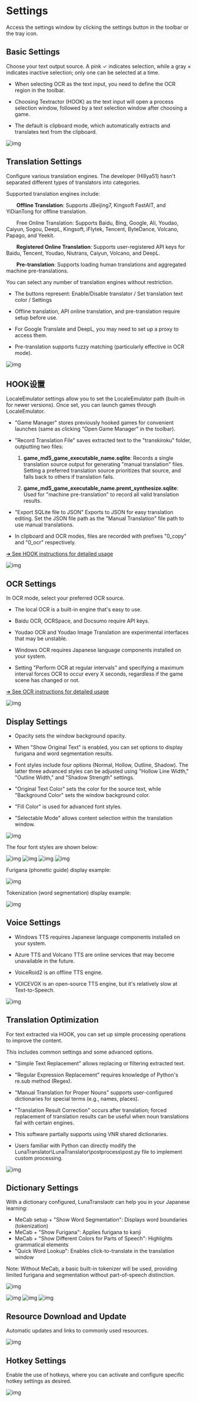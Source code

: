 
# Settings

Access the settings window by clicking the settings button in the toolbar or the tray icon.


## Basic Settings

Choose your text output source. A pink ✓ indicates selection, while a gray × indicates inactive selection; only one can be selected at a time.

- When selecting OCR as the text input, you need to define the OCR region in the toolbar.

- Choosing Textractor (HOOK) as the text input will open a process selection window, followed by a text selection window after choosing a game.

- The default is clipboard mode, which automatically extracts and translates text from the clipboard.

![img](https://image.lunatranslator.org/zh/5.jpg)


## Translation Settings

Configure various translation engines. The developer (HIllya51) hasn't separated different types of translators into categories.

Supported translation engines include:

&emsp;&emsp;**Offline Translation**: Supports JBeijing7, Kingsoft FastAIT, and YiDianTong for offline translation.

&emsp;&emsp;Free Online Translation: Supports Baidu, Bing, Google, Ali, Youdao, Caiyun, Sogou, DeepL, Kingsoft, iFlytek, Tencent, ByteDance, Volcano, Papago, and Yeekit.

&emsp;&emsp;**Registered Online Translation**: Supports user-registered API keys for Baidu, Tencent, Youdao, Niutrans, Caiyun, Volcano, and DeepL.

&emsp;&emsp;**Pre-translation**: Supports loading human translations and aggregated machine pre-translations.

You can select any number of translation engines without restriction.

- The buttons represent: Enable/Disable translator / Set translation text color / Settings

- Offline translation, API online translation, and pre-translation require setup before use.

- For Google Translate and DeepL, you may need to set up a proxy to access them.

- Pre-translation supports fuzzy matching (particularly effective in OCR mode).

![img](https://image.lunatranslator.org/zh/6.jpg)


## HOOK设置

LocaleEmulator settings allow you to set the LocaleEmulator path (built-in for newer versions). Once set, you can launch games through LocaleEmulator.

- "Game Manager" stores previously hooked games for convenient launches (same as clicking "Open Game Manager" in the toolbar).

- "Record Translation File" saves extracted text to the "transkiroku" folder, outputting two files:

  1. **game_md5_game_executable_name.sqlite**: Records a single translation source output for generating "manual translation" files. Setting a preferred translation source prioritizes that source, and falls back to others if translation fails.

  2. **game_md5_game_executable_name.premt_synthesize.sqlite**: Used for "machine pre-translation" to record all valid translation results.

- "Export SQLite file to JSON" Exports to JSON for easy translation editing. Set the JSON file path as the "Manual Translation" file path to use manual translations.

- In clipboard and OCR modes, files are recorded with prefixes "0_copy" and "0_ocr" respectively.


[➔ See HOOK instructions for detailed usage](hooksetsumei.md)

![img](https://image.lunatranslator.org/zh/21.jpg)

 
## OCR Settings

In OCR mode, select your preferred OCR source.

- The local OCR is a built-in engine that's easy to use.

- Baidu OCR, OCRSpace, and Docsumo require API keys.

- Youdao OCR and Youdao Image Translation are experimental interfaces that may be unstable.

- Windows OCR requires Japanese language components installed on your system.

- Setting "Perform OCR at regular intervals" and specifying a maximum interval forces OCR to occur every X seconds, regardless if the game scene has changed or not.

[➔ See OCR instructions for detailed usage](ocrsetsumei.md)

![img](https://image.lunatranslator.org/zh/22.jpg)


## Display Settings

- Opacity sets the window background opacity.

- When "Show Original Text" is enabled, you can set options to display furigana and word segmentation results.

- Font styles include four options (Normal, Hollow, Outline, Shadow). The latter three advanced styles can be adjusted using "Hollow Line Width," "Outline Width," and "Shadow Strength" settings.

- "Original Text Color" sets the color for the source text, while "Background Color" sets the window background color.

- "Fill Color" is used for advanced font styles.

- "Selectable Mode" allows content selection within the translation window.


![img](https://image.lunatranslator.org/zh/7.jpg)

The four font styles are shown below:

![img](https://image.lunatranslator.org/zh/ziti1.jpg)
![img](https://image.lunatranslator.org/zh/ziti2.jpg)
![img](https://image.lunatranslator.org/zh/ziti3.jpg)
![img](https://image.lunatranslator.org/zh/ziti4.jpg)

Furigana (phonetic guide) display example:

![img](https://image.lunatranslator.org/zh/jiaming.jpg)

Tokenization (word segmentation) display example:

![img](https://image.lunatranslator.org/zh/fenci.jpg)


 
  
## Voice Settings

- Windows TTS requires Japanese language components installed on your system.

- Azure TTS and Volcano TTS are online services that may become unavailable in the future.

- VoiceRoid2 is an offline TTS engine.

- VOICEVOX is an open-source TTS engine, but it's relatively slow at Text-to-Speech.

![img](https://image.lunatranslator.org/zh/8.jpg)


 

## Translation Optimization

For text extracted via HOOK, you can set up simple processing operations to improve the content.

This includes common settings and some advanced options.

- "Simple Text Replacement" allows replacing or filtering extracted text.

- "Regular Expression Replacement" requires knowledge of Python's re.sub method (Regex).

- "Manual Translation for Proper Nouns" supports user-configured dictionaries for special terms (e.g., names, places).

- "Translation Result Correction" occurs after translation; forced replacement of translation results can be useful when noun translations fail with certain engines.

- This software partially supports using VNR shared dictionaries.

- Users familiar with Python can directly modify the LunaTranslator\LunaTranslator\postprocess\post.py file to implement custom processing.

![img](https://image.lunatranslator.org/zh/10.jpg)


## Dictionary Settings

With a dictionary configured, LunaTranslaotr can help you in your Japanese learning:

- MeCab setup + "Show Word Segmentation": Displays word boundaries (tokenization)
- MeCab + "Show Furigana": Applies furigana to kanji
- MeCab + "Show Different Colors for Parts of Speech": Highlights grammatical elements
- "Quick Word Lookup": Enables click-to-translate in the translation window

Note: Without MeCab, a basic built-in tokenizer will be used, providing limited furigana and segmentation without part-of-speech distinction.

![img](https://image.lunatranslator.org/zh/cishu.jpg)


![img](https://image.lunatranslator.org/zh/fenci.jpg)
![img](https://image.lunatranslator.org/zh/searchword.jpg)
![img](https://image.lunatranslator.org/zh/searchword2.jpg)

## Resource Download and Update

Automatic updates and links to commonly used resources.

![img](https://image.lunatranslator.org/zh/down.jpg)
 

## Hotkey Settings

Enable the use of hotkeys, where you can activate and configure specific hotkey settings as desired.

![img](https://image.lunatranslator.org/zh/quick.jpg)
